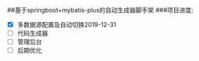 ##基于springboot+mybatis-plus的自动生成器脚手架
###项目进度:
>
  * [x] 多数据源配置及自动切换2019-12-31
  * [ ] 代码生成器
  * [ ] 管理后台
  * [ ] 后期优化